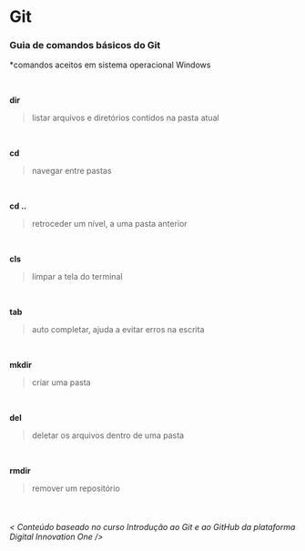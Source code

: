 # **Git**

### Guia de comandos básicos do Git

*comandos aceitos em sistema operacional Windows

<br>

**dir**

> listar arquivos e diretórios contidos na pasta atual

<br>

**cd**

> navegar entre pastas

<br>

**cd ..**

> retroceder um nível, a uma pasta anterior

<br>

**cls**

> limpar a tela do terminal

<br>

**tab**

> auto completar, ajuda a evitar erros na escrita

<br>

**mkdir**

> criar uma pasta

<br>

**del**

> deletar os arquivos dentro de uma pasta

<br>

**rmdir**

> remover um repositório

  <br>
  
 ###### < Conteúdo baseado no curso Introdução ao Git e ao GitHub da plataforma Digital Innovation One />

